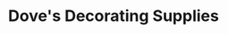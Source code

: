 ---
title: "Dove's Decorating Supplies"
url: /caterham/doves-decorating-supplies/
shop: Raumausstattung
---